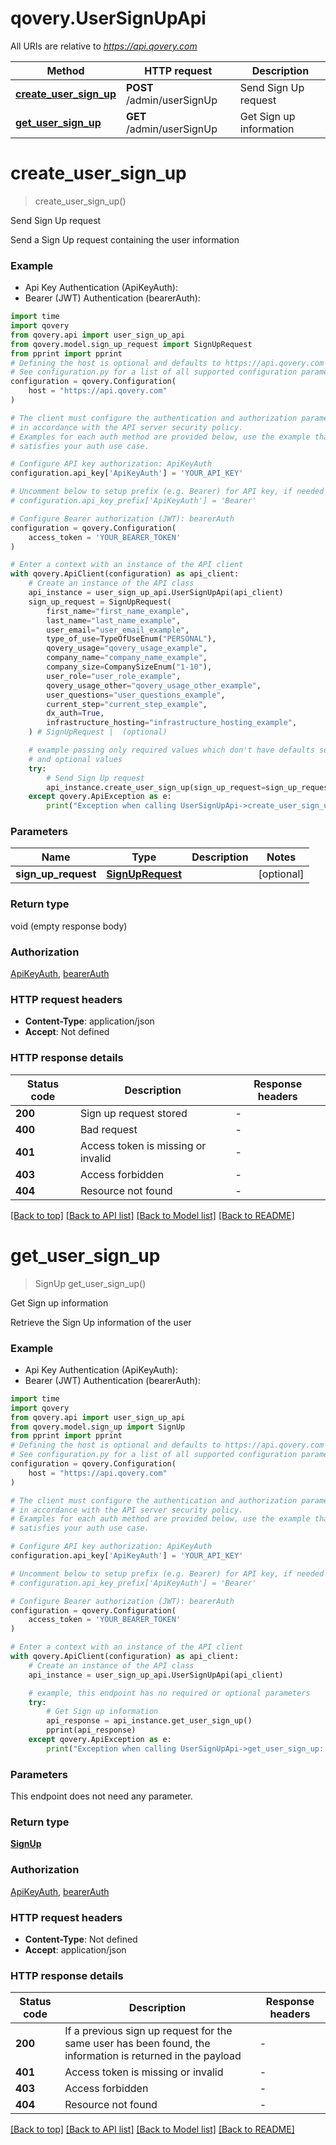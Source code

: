 # qovery.UserSignUpApi

All URIs are relative to *https://api.qovery.com*

Method | HTTP request | Description
------------- | ------------- | -------------
[**create_user_sign_up**](UserSignUpApi.md#create_user_sign_up) | **POST** /admin/userSignUp | Send Sign Up request
[**get_user_sign_up**](UserSignUpApi.md#get_user_sign_up) | **GET** /admin/userSignUp | Get Sign up information


# **create_user_sign_up**
> create_user_sign_up()

Send Sign Up request

Send a Sign Up request containing the user information

### Example

* Api Key Authentication (ApiKeyAuth):
* Bearer (JWT) Authentication (bearerAuth):

```python
import time
import qovery
from qovery.api import user_sign_up_api
from qovery.model.sign_up_request import SignUpRequest
from pprint import pprint
# Defining the host is optional and defaults to https://api.qovery.com
# See configuration.py for a list of all supported configuration parameters.
configuration = qovery.Configuration(
    host = "https://api.qovery.com"
)

# The client must configure the authentication and authorization parameters
# in accordance with the API server security policy.
# Examples for each auth method are provided below, use the example that
# satisfies your auth use case.

# Configure API key authorization: ApiKeyAuth
configuration.api_key['ApiKeyAuth'] = 'YOUR_API_KEY'

# Uncomment below to setup prefix (e.g. Bearer) for API key, if needed
# configuration.api_key_prefix['ApiKeyAuth'] = 'Bearer'

# Configure Bearer authorization (JWT): bearerAuth
configuration = qovery.Configuration(
    access_token = 'YOUR_BEARER_TOKEN'
)

# Enter a context with an instance of the API client
with qovery.ApiClient(configuration) as api_client:
    # Create an instance of the API class
    api_instance = user_sign_up_api.UserSignUpApi(api_client)
    sign_up_request = SignUpRequest(
        first_name="first_name_example",
        last_name="last_name_example",
        user_email="user_email_example",
        type_of_use=TypeOfUseEnum("PERSONAL"),
        qovery_usage="qovery_usage_example",
        company_name="company_name_example",
        company_size=CompanySizeEnum("1-10"),
        user_role="user_role_example",
        qovery_usage_other="qovery_usage_other_example",
        user_questions="user_questions_example",
        current_step="current_step_example",
        dx_auth=True,
        infrastructure_hosting="infrastructure_hosting_example",
    ) # SignUpRequest |  (optional)

    # example passing only required values which don't have defaults set
    # and optional values
    try:
        # Send Sign Up request
        api_instance.create_user_sign_up(sign_up_request=sign_up_request)
    except qovery.ApiException as e:
        print("Exception when calling UserSignUpApi->create_user_sign_up: %s\n" % e)
```


### Parameters

Name | Type | Description  | Notes
------------- | ------------- | ------------- | -------------
 **sign_up_request** | [**SignUpRequest**](SignUpRequest.md)|  | [optional]

### Return type

void (empty response body)

### Authorization

[ApiKeyAuth](../README.md#ApiKeyAuth), [bearerAuth](../README.md#bearerAuth)

### HTTP request headers

 - **Content-Type**: application/json
 - **Accept**: Not defined


### HTTP response details

| Status code | Description | Response headers |
|-------------|-------------|------------------|
**200** | Sign up request stored |  -  |
**400** | Bad request |  -  |
**401** | Access token is missing or invalid |  -  |
**403** | Access forbidden |  -  |
**404** | Resource not found |  -  |

[[Back to top]](#) [[Back to API list]](../README.md#documentation-for-api-endpoints) [[Back to Model list]](../README.md#documentation-for-models) [[Back to README]](../README.md)

# **get_user_sign_up**
> SignUp get_user_sign_up()

Get Sign up information

Retrieve the Sign Up information of the user

### Example

* Api Key Authentication (ApiKeyAuth):
* Bearer (JWT) Authentication (bearerAuth):

```python
import time
import qovery
from qovery.api import user_sign_up_api
from qovery.model.sign_up import SignUp
from pprint import pprint
# Defining the host is optional and defaults to https://api.qovery.com
# See configuration.py for a list of all supported configuration parameters.
configuration = qovery.Configuration(
    host = "https://api.qovery.com"
)

# The client must configure the authentication and authorization parameters
# in accordance with the API server security policy.
# Examples for each auth method are provided below, use the example that
# satisfies your auth use case.

# Configure API key authorization: ApiKeyAuth
configuration.api_key['ApiKeyAuth'] = 'YOUR_API_KEY'

# Uncomment below to setup prefix (e.g. Bearer) for API key, if needed
# configuration.api_key_prefix['ApiKeyAuth'] = 'Bearer'

# Configure Bearer authorization (JWT): bearerAuth
configuration = qovery.Configuration(
    access_token = 'YOUR_BEARER_TOKEN'
)

# Enter a context with an instance of the API client
with qovery.ApiClient(configuration) as api_client:
    # Create an instance of the API class
    api_instance = user_sign_up_api.UserSignUpApi(api_client)

    # example, this endpoint has no required or optional parameters
    try:
        # Get Sign up information
        api_response = api_instance.get_user_sign_up()
        pprint(api_response)
    except qovery.ApiException as e:
        print("Exception when calling UserSignUpApi->get_user_sign_up: %s\n" % e)
```


### Parameters
This endpoint does not need any parameter.

### Return type

[**SignUp**](SignUp.md)

### Authorization

[ApiKeyAuth](../README.md#ApiKeyAuth), [bearerAuth](../README.md#bearerAuth)

### HTTP request headers

 - **Content-Type**: Not defined
 - **Accept**: application/json


### HTTP response details

| Status code | Description | Response headers |
|-------------|-------------|------------------|
**200** | If a previous sign up request for the same user has been found, the information is returned in the payload |  -  |
**401** | Access token is missing or invalid |  -  |
**403** | Access forbidden |  -  |
**404** | Resource not found |  -  |

[[Back to top]](#) [[Back to API list]](../README.md#documentation-for-api-endpoints) [[Back to Model list]](../README.md#documentation-for-models) [[Back to README]](../README.md)

